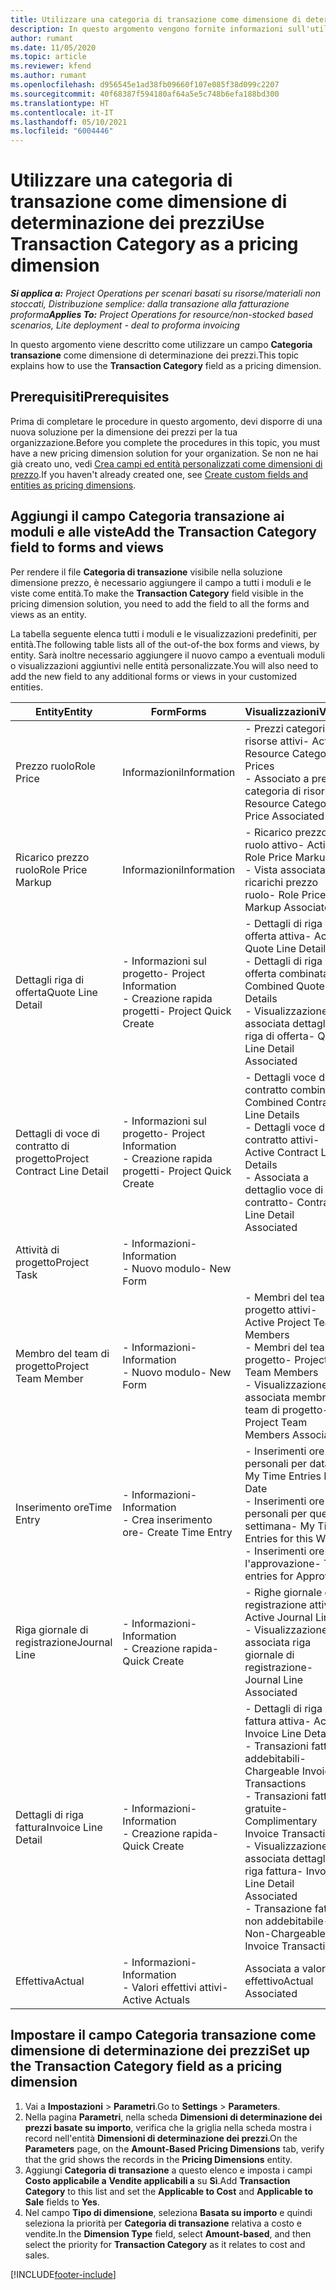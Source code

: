```yaml
---
title: Utilizzare una categoria di transazione come dimensione di determinazione dei prezzi
description: In questo argomento vengono fornite informazioni sull'utilizzo di un campo per la categoria delle transazioni come dimensione di determinazione dei prezzi.
author: rumant
ms.date: 11/05/2020
ms.topic: article
ms.reviewer: kfend
ms.author: rumant
ms.openlocfilehash: d956545e1ad38fb09660f107e085f38d099c2207
ms.sourcegitcommit: 40f68387f594180af64a5e5c748b6efa188bd300
ms.translationtype: HT
ms.contentlocale: it-IT
ms.lasthandoff: 05/10/2021
ms.locfileid: "6004446"
---
```

# <a name="use-transaction-category-as-a-pricing-dimension"></a><span data-ttu-id="f18bb-103">Utilizzare una categoria di transazione come dimensione di determinazione dei prezzi</span><span class="sxs-lookup"><span data-stu-id="f18bb-103">Use Transaction Category as a pricing dimension</span></span>


<span data-ttu-id="f18bb-104">_**Si applica a:** Project Operations per scenari basati su risorse/materiali non stoccati, Distribuzione semplice: dalla transazione alla fatturazione proforma_</span><span class="sxs-lookup"><span data-stu-id="f18bb-104">_**Applies To:** Project Operations for resource/non-stocked based scenarios, Lite deployment - deal to proforma invoicing_</span></span>


<span data-ttu-id="f18bb-105">In questo argomento viene descritto come utilizzare un campo **Categoria transazione** come dimensione di determinazione dei prezzi.</span><span class="sxs-lookup"><span data-stu-id="f18bb-105">This topic explains how to use the **Transaction Category** field as a pricing dimension.</span></span> 

## <a name="prerequisites"></a><span data-ttu-id="f18bb-106">Prerequisiti</span><span class="sxs-lookup"><span data-stu-id="f18bb-106">Prerequisites</span></span>
<span data-ttu-id="f18bb-107">Prima di completare le procedure in questo argomento, devi disporre di una nuova soluzione per la dimensione dei prezzi per la tua organizzazione.</span><span class="sxs-lookup"><span data-stu-id="f18bb-107">Before you complete the procedures in this topic, you must have a new pricing dimension solution for your organization.</span></span> <span data-ttu-id="f18bb-108">Se non ne hai già creato uno, vedi [Crea campi ed entità personalizzati come dimensioni di prezzo](create-custom-fields-entities-pricing-dimensions.md).</span><span class="sxs-lookup"><span data-stu-id="f18bb-108">If you haven't already created one, see [Create custom fields and entities as pricing dimensions](create-custom-fields-entities-pricing-dimensions.md).</span></span>

## <a name="add-the-transaction-category-field-to-forms-and-views"></a><span data-ttu-id="f18bb-109">Aggiungi il campo Categoria transazione ai moduli e alle viste</span><span class="sxs-lookup"><span data-stu-id="f18bb-109">Add the Transaction Category field to forms and views</span></span>
<span data-ttu-id="f18bb-110">Per rendere il file **Categoria di transazione** visibile nella soluzione dimensione prezzo, è necessario aggiungere il campo a tutti i moduli e le viste come entità.</span><span class="sxs-lookup"><span data-stu-id="f18bb-110">To make the **Transaction Category** field visible in the pricing dimension solution, you need to add the field to all the forms and views as an entity.</span></span>

<span data-ttu-id="f18bb-111">La tabella seguente elenca tutti i moduli e le visualizzazioni predefiniti, per entità.</span><span class="sxs-lookup"><span data-stu-id="f18bb-111">The following table lists all of the out-of-the box forms and views, by entity.</span></span> <span data-ttu-id="f18bb-112">Sarà inoltre necessario aggiungere il nuovo campo a eventuali moduli o visualizzazioni aggiuntivi nelle entità personalizzate.</span><span class="sxs-lookup"><span data-stu-id="f18bb-112">You will also need to add the new field to any additional forms or views in your customized entities.</span></span>

|  <span data-ttu-id="f18bb-113">Entity</span><span class="sxs-lookup"><span data-stu-id="f18bb-113">Entity</span></span>        | <span data-ttu-id="f18bb-114">Form</span><span class="sxs-lookup"><span data-stu-id="f18bb-114">Forms</span></span>     |<span data-ttu-id="f18bb-115">Visualizzazioni</span><span class="sxs-lookup"><span data-stu-id="f18bb-115">Views</span></span>        |
| ------------------------------|---------------------------------|----------------------------------|
|  <span data-ttu-id="f18bb-116">Prezzo ruolo</span><span class="sxs-lookup"><span data-stu-id="f18bb-116">Role Price</span></span>| <span data-ttu-id="f18bb-117">Informazioni</span><span class="sxs-lookup"><span data-stu-id="f18bb-117">Information</span></span> |<span data-ttu-id="f18bb-118">- Prezzi categorie di risorse attivi</span><span class="sxs-lookup"><span data-stu-id="f18bb-118">- Active Resource Category Prices</span></span><br> <span data-ttu-id="f18bb-119">- Associato a prezzo categoria di risorsa</span><span class="sxs-lookup"><span data-stu-id="f18bb-119">- Resource Category Price Associated</span></span> |
|  <span data-ttu-id="f18bb-120">Ricarico prezzo ruolo</span><span class="sxs-lookup"><span data-stu-id="f18bb-120">Role Price Markup</span></span>| <span data-ttu-id="f18bb-121">Informazioni</span><span class="sxs-lookup"><span data-stu-id="f18bb-121">Information</span></span>|<span data-ttu-id="f18bb-122">- Ricarico prezzo ruolo attivo</span><span class="sxs-lookup"><span data-stu-id="f18bb-122">- Active Role Price Markup</span></span><br><span data-ttu-id="f18bb-123">- Vista associata ricarichi prezzo ruolo</span><span class="sxs-lookup"><span data-stu-id="f18bb-123">- Role Price Markup Associated</span></span> |
|  <span data-ttu-id="f18bb-124">Dettagli riga di offerta</span><span class="sxs-lookup"><span data-stu-id="f18bb-124">Quote Line Detail</span></span>|<span data-ttu-id="f18bb-125">- Informazioni sul progetto</span><span class="sxs-lookup"><span data-stu-id="f18bb-125">- Project Information</span></span><br><span data-ttu-id="f18bb-126">- Creazione rapida progetti</span><span class="sxs-lookup"><span data-stu-id="f18bb-126">- Project Quick Create</span></span>| <span data-ttu-id="f18bb-127">- Dettagli di riga di offerta attiva</span><span class="sxs-lookup"><span data-stu-id="f18bb-127">- Active Quote Line Detail</span></span><br><span data-ttu-id="f18bb-128">- Dettagli di riga di offerta combinata</span><span class="sxs-lookup"><span data-stu-id="f18bb-128">- Combined Quote Line Details</span></span><br><span data-ttu-id="f18bb-129">- Visualizzazione associata dettagli di riga di offerta</span><span class="sxs-lookup"><span data-stu-id="f18bb-129">- Quote Line Detail Associated</span></span> |
|  <span data-ttu-id="f18bb-130">Dettagli di voce di contratto di progetto</span><span class="sxs-lookup"><span data-stu-id="f18bb-130">Project Contract Line Detail</span></span>|<span data-ttu-id="f18bb-131">- Informazioni sul progetto</span><span class="sxs-lookup"><span data-stu-id="f18bb-131">- Project Information</span></span><br><span data-ttu-id="f18bb-132">- Creazione rapida progetti</span><span class="sxs-lookup"><span data-stu-id="f18bb-132">- Project Quick Create</span></span>|<span data-ttu-id="f18bb-133">- Dettagli voce di contratto combinati</span><span class="sxs-lookup"><span data-stu-id="f18bb-133">- Combined Contract Line Details</span></span><br><span data-ttu-id="f18bb-134">- Dettagli voce di contratto attivi</span><span class="sxs-lookup"><span data-stu-id="f18bb-134">- Active Contract Line Details</span></span><br><span data-ttu-id="f18bb-135">- Associata a dettaglio voce di contratto</span><span class="sxs-lookup"><span data-stu-id="f18bb-135">- Contract Line Detail Associated</span></span> |
|  <span data-ttu-id="f18bb-136">Attività di progetto</span><span class="sxs-lookup"><span data-stu-id="f18bb-136">Project Task</span></span>|<span data-ttu-id="f18bb-137">- Informazioni</span><span class="sxs-lookup"><span data-stu-id="f18bb-137">- Information</span></span><br><span data-ttu-id="f18bb-138">- Nuovo modulo</span><span class="sxs-lookup"><span data-stu-id="f18bb-138">- New Form</span></span>| &nbsp; |
|  <span data-ttu-id="f18bb-139">Membro del team di progetto</span><span class="sxs-lookup"><span data-stu-id="f18bb-139">Project Team Member</span></span>|<span data-ttu-id="f18bb-140">- Informazioni</span><span class="sxs-lookup"><span data-stu-id="f18bb-140">- Information</span></span><br><span data-ttu-id="f18bb-141">- Nuovo modulo</span><span class="sxs-lookup"><span data-stu-id="f18bb-141">- New Form</span></span>|<span data-ttu-id="f18bb-142">- Membri del team di progetto attivi</span><span class="sxs-lookup"><span data-stu-id="f18bb-142">- Active Project Team Members</span></span><br><span data-ttu-id="f18bb-143">- Membri del team di progetto</span><span class="sxs-lookup"><span data-stu-id="f18bb-143">- Project Team Members</span></span><br><span data-ttu-id="f18bb-144">- Visualizzazione associata membri del team di progetto</span><span class="sxs-lookup"><span data-stu-id="f18bb-144">- Project Team Members Associated</span></span> |
|  <span data-ttu-id="f18bb-145">Inserimento ore</span><span class="sxs-lookup"><span data-stu-id="f18bb-145">Time Entry</span></span>|<span data-ttu-id="f18bb-146">- Informazioni</span><span class="sxs-lookup"><span data-stu-id="f18bb-146">- Information</span></span><br><span data-ttu-id="f18bb-147">- Crea inserimento ore</span><span class="sxs-lookup"><span data-stu-id="f18bb-147">- Create Time Entry</span></span>|<span data-ttu-id="f18bb-148">- Inserimenti ore personali per data</span><span class="sxs-lookup"><span data-stu-id="f18bb-148">- My Time Entries By Date</span></span><br><span data-ttu-id="f18bb-149">- Inserimenti ore personali per questa settimana</span><span class="sxs-lookup"><span data-stu-id="f18bb-149">- My Time Entries for this Week</span></span><br><span data-ttu-id="f18bb-150">- Inserimenti ore per l'approvazione</span><span class="sxs-lookup"><span data-stu-id="f18bb-150">- Time entries for Approval</span></span>|
|  <span data-ttu-id="f18bb-151">Riga giornale di registrazione</span><span class="sxs-lookup"><span data-stu-id="f18bb-151">Journal Line</span></span>|<span data-ttu-id="f18bb-152">- Informazioni</span><span class="sxs-lookup"><span data-stu-id="f18bb-152">- Information</span></span><br><span data-ttu-id="f18bb-153">- Creazione rapida</span><span class="sxs-lookup"><span data-stu-id="f18bb-153">- Quick Create</span></span>|<span data-ttu-id="f18bb-154">- Righe giornale di registrazione attive</span><span class="sxs-lookup"><span data-stu-id="f18bb-154">- Active Journal Lines</span></span><br><span data-ttu-id="f18bb-155">- Visualizzazione associata riga giornale di registrazione</span><span class="sxs-lookup"><span data-stu-id="f18bb-155">- Journal Line Associated</span></span>|
|  <span data-ttu-id="f18bb-156">Dettagli di riga fattura</span><span class="sxs-lookup"><span data-stu-id="f18bb-156">Invoice Line Detail</span></span>|<span data-ttu-id="f18bb-157">- Informazioni</span><span class="sxs-lookup"><span data-stu-id="f18bb-157">- Information</span></span><br><span data-ttu-id="f18bb-158">- Creazione rapida</span><span class="sxs-lookup"><span data-stu-id="f18bb-158">- Quick Create</span></span>|<span data-ttu-id="f18bb-159">- Dettagli di riga fattura attiva</span><span class="sxs-lookup"><span data-stu-id="f18bb-159">- Active Invoice Line Details</span></span><br><span data-ttu-id="f18bb-160">- Transazioni fattura addebitabili</span><span class="sxs-lookup"><span data-stu-id="f18bb-160">- Chargeable Invoice Transactions</span></span><br><span data-ttu-id="f18bb-161">- Transazioni fattura gratuite</span><span class="sxs-lookup"><span data-stu-id="f18bb-161">- Complimentary Invoice Transactions</span></span><br><span data-ttu-id="f18bb-162">- Visualizzazione associata dettagli di riga fattura</span><span class="sxs-lookup"><span data-stu-id="f18bb-162">- Invoice Line Detail Associated</span></span> <br><span data-ttu-id="f18bb-163">- Transazione fattura non addebitabile</span><span class="sxs-lookup"><span data-stu-id="f18bb-163">- Non-Chargeable Invoice Transactions</span></span>|
|  <span data-ttu-id="f18bb-164">Effettiva</span><span class="sxs-lookup"><span data-stu-id="f18bb-164">Actual</span></span>|<span data-ttu-id="f18bb-165">- Informazioni</span><span class="sxs-lookup"><span data-stu-id="f18bb-165">- Information</span></span><br><span data-ttu-id="f18bb-166">- Valori effettivi attivi</span><span class="sxs-lookup"><span data-stu-id="f18bb-166">- Active Actuals</span></span>| <span data-ttu-id="f18bb-167">Associata a valore effettivo</span><span class="sxs-lookup"><span data-stu-id="f18bb-167">Actual Associated</span></span> |

## <a name="set-up-the-transaction-category-field-as-a-pricing-dimension"></a><span data-ttu-id="f18bb-168">Impostare il campo Categoria transazione come dimensione di determinazione dei prezzi</span><span class="sxs-lookup"><span data-stu-id="f18bb-168">Set up the Transaction Category field as a pricing dimension</span></span>

1. <span data-ttu-id="f18bb-169">Vai a **Impostazioni** > **Parametri**.</span><span class="sxs-lookup"><span data-stu-id="f18bb-169">Go to **Settings** > **Parameters**.</span></span> 
2. <span data-ttu-id="f18bb-170">Nella pagina **Parametri**, nella scheda **Dimensioni di determinazione dei prezzi basate su importo**, verifica che la griglia nella scheda mostra i record nell'entità **Dimensioni di determinazione dei prezzi**.</span><span class="sxs-lookup"><span data-stu-id="f18bb-170">On the **Parameters** page, on the **Amount-Based Pricing Dimensions** tab, verify that the grid shows the records in the **Pricing Dimensions** entity.</span></span>
3. <span data-ttu-id="f18bb-171">Aggiungi **Categoria di transazione** a questo elenco e imposta i campi **Costo applicabile a** **Vendite applicabili a** su **Sì**.</span><span class="sxs-lookup"><span data-stu-id="f18bb-171">Add **Transaction Category** to this list and set the **Applicable to Cost** and **Applicable to Sale** fields to **Yes**.</span></span>
4. <span data-ttu-id="f18bb-172">Nel campo **Tipo di dimensione**, seleziona **Basata su importo** e quindi seleziona la priorità per **Categoria di transazione** relativa a costo e vendite.</span><span class="sxs-lookup"><span data-stu-id="f18bb-172">In the **Dimension Type** field, select **Amount-based**, and then select the priority for **Transaction Category** as it relates to cost and sales.</span></span>


[!INCLUDE[footer-include](../includes/footer-banner.md)]